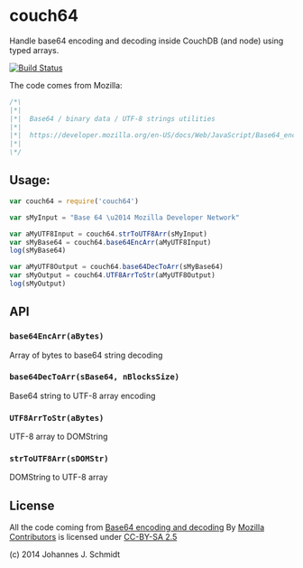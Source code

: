 # couch64
Handle base64 encoding and decoding inside CouchDB (and node) using typed arrays.

[![Build Status](https://travis-ci.org/jo/couch64.svg?branch=master)](https://travis-ci.org/jo/couch64)

The code comes from Mozilla:
```js
/*\
|*|
|*|  Base64 / binary data / UTF-8 strings utilities
|*|
|*|  https://developer.mozilla.org/en-US/docs/Web/JavaScript/Base64_encoding_and_decoding
|*|
\*/
```

## Usage:
```js
var couch64 = require('couch64')

var sMyInput = "Base 64 \u2014 Mozilla Developer Network"

var aMyUTF8Input = couch64.strToUTF8Arr(sMyInput)
var sMyBase64 = couch64.base64EncArr(aMyUTF8Input)
log(sMyBase64)

var aMyUTF8Output = couch64.base64DecToArr(sMyBase64)
var sMyOutput = couch64.UTF8ArrToStr(aMyUTF8Output)
log(sMyOutput)
```

## API
### `base64EncArr(aBytes)`
Array of bytes to base64 string decoding

### `base64DecToArr(sBase64, nBlocksSize)`
Base64 string to UTF-8 array encoding

### `UTF8ArrToStr(aBytes)`
UTF-8 array to DOMString

### `strToUTF8Arr(sDOMStr)`
DOMString to UTF-8 array


## License
All the code coming from [Base64 encoding and decoding](https://developer.mozilla.org/en-US/docs/Web/JavaScript/Base64_encoding_and_decoding) By [Mozilla Contributors](https://developer.mozilla.org/en-US/docs/Web/JavaScript/Base64_encoding_and_decoding$history) is licensed under [CC-BY-SA 2.5](http://creativecommons.org/licenses/by-sa/2.5/)

(c) 2014 Johannes J. Schmidt
